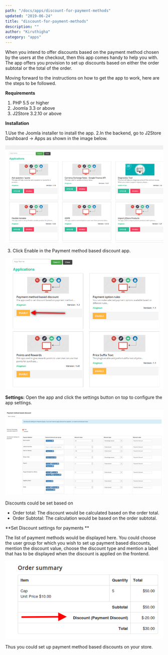 ```yaml
---
path: "/docs/apps/discount-for-payment-methods"
updated: "2019-06-24"
title: "discount-for-payment-methods"
description: ""
author: "Kiruthigha"
category: "apps"
---
```


When you intend to offer discounts based on the payment method chosen by the users at the checkout, then this app comes handy to help you with.
The app offers you provision to set up discounts based on either the order subtotal or the total of the order.

Moving forward to the instructions on how to get the app to work, here are the steps to be followed.

**Requirements**

1. PHP 5.5 or higher
2. Joomla 3.3 or above
3. J2Store 3.2.10 or above


**Installation**

1.Use the Joomla installer to install the app.
2.In the backend, go to J2Store Dashboard -> Apps as shown in the image below.

![dfpm](../../images/apps/discount-for-payment-methods/dfpm01.png)







3. Click Enable in the Payment method based discount app.       

![dfpm02](../../images/apps/discount-for-payment-methods/dfpm02.png)

**Settings:**
Open the app and click the settings button on top to configure the app settings.


![dfpm03](../../images/apps/discount-for-payment-methods/dfpm03.png)

Discounts could be set based on 

* Order total: The discount would be calculated based on the order total.
* Order Subtotal:  The calculation would be based on the order subtotal.

**Set Discount settings for payments **

 The list of payment methods would be displayed here. You could choose the user group for which you wish to set up payment based discounts, mention the discount value, choose the discount type and mention a label that has to be displayed when the discount is applied on the frontend. 
 
![dfpm04](../../images/apps/discount-for-payment-methods/dfpm04.png)
 
 
 Thus you could set up payment method based discounts on your store. 

